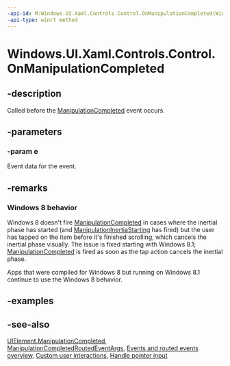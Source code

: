 ```yaml
---
-api-id: M:Windows.UI.Xaml.Controls.Control.OnManipulationCompleted(Windows.UI.Xaml.Input.ManipulationCompletedRoutedEventArgs)
-api-type: winrt method
---
```


<!-- Method syntax
virtual protected void OnManipulationCompleted(Windows.UI.Xaml.Input.ManipulationCompletedRoutedEventArgs e)
-->

# Windows.UI.Xaml.Controls.Control.OnManipulationCompleted

## -description
Called before the [ManipulationCompleted](../windows.ui.xaml/uielement_manipulationcompleted.md) event occurs.



## -parameters
### -param e
Event data for the event.

## -remarks
<!--The following remark is relevant for Windows 8 > 8.1 migration. See WBB 467590-->
### Windows 8 behavior

Windows 8 doesn't fire [ManipulationCompleted](../windows.ui.xaml/uielement_manipulationcompleted.md) in cases where the inertial phase has started (and [ManipulationInertiaStarting](../windows.ui.xaml/uielement_manipulationinertiastarting.md) has fired) but the user has tapped on the item before it's finished scrolling, which cancels the inertial phase visually. The issue is fixed starting with Windows 8.1; [ManipulationCompleted](../windows.ui.xaml/uielement_manipulationcompleted.md) is fired as soon as the tap action cancels the inertial phase.

Apps that were compiled for Windows 8 but running on Windows 8.1 continue to use the Windows 8 behavior.

## -examples

## -see-also
[UIElement.ManipulationCompleted](../windows.ui.xaml/uielement_manipulationcompleted.md), [ManipulationCompletedRoutedEventArgs](../windows.ui.xaml.input/manipulationcompletedroutedeventargs.md), [Events and routed events overview](/windows/uwp/xaml-platform/events-and-routed-events-overview), [Custom user interactions](/windows/uwp/design/layout/index), [Handle pointer input](/windows/uwp/input-and-devices/handle-pointer-input)
